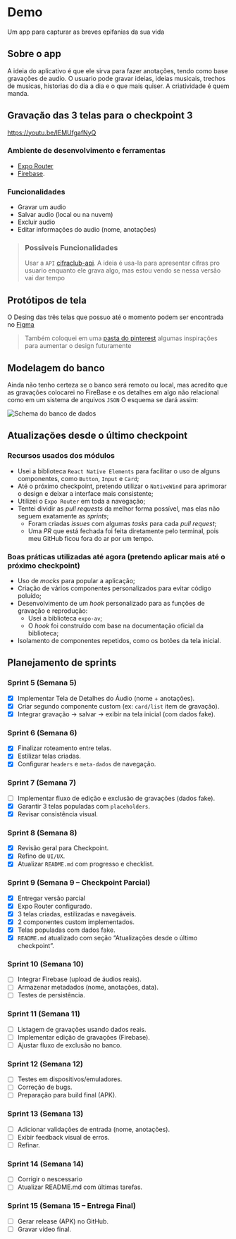 # Demo

Um app para capturar as breves epifanias da sua vida

## Sobre o app

A ideia do aplicativo é que ele sirva para fazer anotações, tendo como base gravações de audio.
O usuario pode gravar ideias, ideias musicais, trechos de musicas, historias do dia a dia e o que mais quiser. A criatividade é quem manda.

## Gravação das 3 telas para o checkpoint 3
https://youtu.be/IEMUfgafNyQ

### Ambiente de desenvolvimento e ferramentas

- [Expo Router](https://docs.expo.dev/versions/latest/sdk/router)
- [Firebase](https://firebase.google.com/docs/firestore?hl=pt-br).

### Funcionalidades

- Gravar um audio 
- Salvar audio (local ou na nuvem)
- Excluir audio
- Editar informações do audio (nome, anotações)

> ### Possiveis Funcionalidades
> 
> Usar a `API` [cifraclub-api](https://github.com/code4music/cifraclub-api).
> A ideia é usa-la para apresentar cifras pro usuario enquanto ele grava algo, mas estou vendo se nessa versão vai dar tempo 

## Protótipos de tela

O Desing das três telas que possuo até o momento podem ser encontrada no [Figma](https://www.figma.com/design/dYXCACjfGhCD6eFqzoFpME/ToNote?node-id=69-9480&t=T8dDGtEqx2YNbeil-0)

>
> Também coloquei em uma [pasta do pinterest](https://br.pinterest.com/dasilvafadelfelipe/demo) algumas inspirações para aumentar o design futuramente
>

## Modelagem do banco

Ainda não tenho certeza se o banco será remoto ou local, mas acredito que as gravações colocarei no FireBase e os detalhes em algo não relacional como em um sistema de arquivos `JSON`
O esquema se dará assim:

![Schema do banco de dados](https://i.pinimg.com/736x/db/c0/21/dbc021f87488b5930c377e9c98df3dd4.jpg)

## Atualizações desde o último checkpoint

### Recursos usados dos módulos
- Usei a biblioteca `React Native Elements` para facilitar o uso de alguns componentes, como `Button`, `Input` e `Card`;
- Até o próximo checkpoint, pretendo utilizar o `NativeWind` para aprimorar o design e deixar a interface mais consistente;
- Utilizei o `Expo Router` em toda a navegação;
- Tentei dividir as *pull requests* da melhor forma possível, mas elas não seguem exatamente as *sprints*;
  - Foram criadas *issues* com algumas *tasks* para cada *pull request*;
  - Uma *PR* que está fechada foi feita diretamente pelo terminal, pois meu GitHub ficou fora do ar por um tempo.

### Boas práticas utilizadas até agora (pretendo aplicar mais até o próximo checkpoint)
- Uso de *mocks* para popular a aplicação;
- Criação de vários componentes personalizados para evitar código poluído;
- Desenvolvimento de um *hook* personalizado para as funções de gravação e reprodução:
  - Usei a biblioteca `expo-av`;
  - O *hook* foi construído com base na documentação oficial da biblioteca;
- Isolamento de componentes repetidos, como os botões da tela inicial.


## Planejamento de sprints

### Sprint 5 (Semana 5)

- [x] Implementar Tela de Detalhes do Áudio (nome + anotações).
- [x] Criar segundo componente custom (ex: `card/list` item de gravação).
- [x] Integrar gravação → salvar → exibir na tela inicial (com dados fake).

### Sprint 6 (Semana 6)

- [x] Finalizar roteamento entre telas.
- [x] Estilizar telas criadas.
- [x] Configurar `headers` e `meta-dados` de navegação.

### Sprint 7 (Semana 7)

- [ ] Implementar fluxo de edição e exclusão de gravações (dados fake).
- [x] Garantir 3 telas populadas com `placeholders`.
- [x] Revisar consistência visual.

### Sprint 8 (Semana 8)

- [x] Revisão geral para Checkpoint.
- [x] Refino de `UI/UX`.
- [x] Atualizar `README.md` com progresso e checklist.

### Sprint 9 (Semana 9 – Checkpoint Parcial)

- [x] Entregar versão parcial
- [x] Expo Router configurado.
- [x] 3 telas criadas, estilizadas e navegáveis.
- [x] 2 componentes custom implementados.
- [x] Telas populadas com dados fake.
- [x] `README.md` atualizado com seção “Atualizações desde o último checkpoint”.

### Sprint 10 (Semana 10)

- [ ] Integrar Firebase (upload de áudios reais).
- [ ] Armazenar metadados (nome, anotações, data).
- [ ] Testes de persistência.

### Sprint 11 (Semana 11)

- [ ] Listagem de gravações usando dados reais.
- [ ] Implementar edição de gravações (Firebase).
- [ ] Ajustar fluxo de exclusão no banco.

### Sprint 12 (Semana 12)

- [ ] Testes em dispositivos/emuladores.
- [ ] Correção de bugs.
- [ ] Preparação para build final (APK).

### Sprint 13 (Semana 13)

- [ ] Adicionar validações de entrada (nome, anotações).
- [ ] Exibir feedback visual de erros.
- [ ] Refinar.

### Sprint 14 (Semana 14)

- [ ] Corrigir o nescessario
- [ ] Atualizar README.md com últimas tarefas.

### Sprint 15 (Semana 15 – Entrega Final)

- [ ] Gerar release (APK) no GitHub.
- [ ] Gravar vídeo final.
